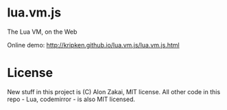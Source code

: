 
lua.vm.js
=========

The Lua VM, on the Web

Online demo: http://kripken.github.io/lua.vm.js/lua.vm.js.html


License
=======

New stuff in this project is (C) Alon Zakai, MIT license. All other code in this repo - Lua, codemirror - is also MIT licensed.

